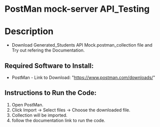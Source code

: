 # PostMan mock-server API_Testing

# Description
- Download Generated_Students API Mock.postman_collection file and Try out refering the Documentation.


## Required Software to Install:
- PostMan - Link to Download: "https://www.postman.com/downloads/"

## Instructions to Run the Code:
1. Open PostMan.
2. Click Import -> Select files -> Choose the downloaded file.
3. Collection will be imported.
4. follow the documentation link to run the code.
